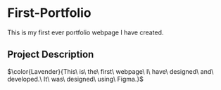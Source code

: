 # First-Portfolio
This is my first ever portfolio webpage I have created.

## Project Description
$\color{Lavender}{This\ is\ the\ first\ webpage\ I\ have\ designed\ and\ developed.\ It\ was\ designed\ using\ Figma.}$
